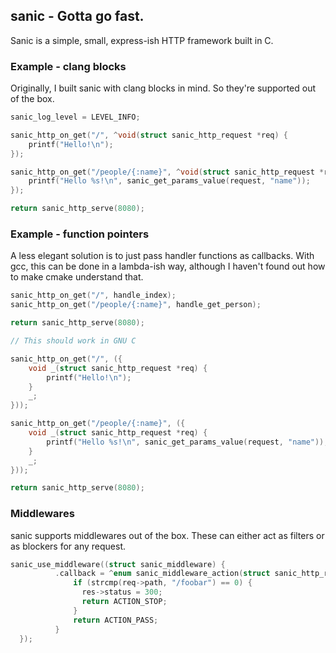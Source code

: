 ## sanic - Gotta go fast.

Sanic is a simple, small, express-ish HTTP framework built in C.

### Example - clang blocks

Originally, I built sanic with clang blocks in mind. So they're supported out of the box.

```c
sanic_log_level = LEVEL_INFO;

sanic_http_on_get("/", ^void(struct sanic_http_request *req) {
    printf("Hello!\n");
});

sanic_http_on_get("/people/{:name}", ^void(struct sanic_http_request *req) {
    printf("Hello %s!\n", sanic_get_params_value(request, "name"));
});

return sanic_http_serve(8080);
```

### Example - function pointers

A less elegant solution is to just pass handler functions as callbacks. With gcc, this can be done in a lambda-ish way,
although I haven't found out how to make cmake understand that.

```c
sanic_http_on_get("/", handle_index);
sanic_http_on_get("/people/{:name}", handle_get_person);

return sanic_http_serve(8080);
```

```c
// This should work in GNU C

sanic_http_on_get("/", ({
    void _(struct sanic_http_request *req) {
        printf("Hello!\n");
    }
    _;
}));

sanic_http_on_get("/people/{:name}", ({
    void _(struct sanic_http_request *req) {
        printf("Hello %s!\n", sanic_get_params_value(request, "name"));
    }
    _;
}));

return sanic_http_serve(8080);
```

### Middlewares

sanic supports middlewares out of the box. These can either act as filters or as blockers for any request.

```c
sanic_use_middleware((struct sanic_middleware) {
          .callback = ^enum sanic_middleware_action(struct sanic_http_request *req, struct sanic_http_response *res) {
              if (strcmp(req->path, "/foobar") == 0) {
                res->status = 300;
                return ACTION_STOP;
              }
              return ACTION_PASS;
          }
  });
```